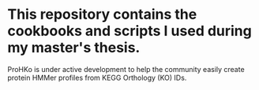 # This repository contains the cookbooks and scripts I used during my master's thesis.
ProHKo is under active development to help the community easily create protein HMMer profiles from KEGG Orthology (KO) IDs.

